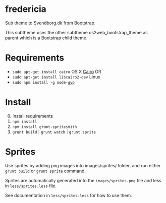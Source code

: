fredericia
===============

Sub theme to Svendborg.dk from Bootstrap.

This subtheme uses the other subtheme os2web_bootstrap_theme as parent which is
a Bootstrap child theme.

Requirements
============

- ``sudo apt-get install cairo`` OS X [Cairo](http://cairographics.org/download/)
OR
- ``sudo apt-get install libcairo2-dev`` Linux
- ``sudo npm install -g node-gyp``

Install
=======
0. Install requirements
1. ``npm install``
2. ``npm install grunt-spritesmith``
2. ``grunt build`` | ``grunt watch`` | ``grunt sprite``

Sprites
=======

Use sprites by adding png images into images/sprites/ folder, and run either
``grunt build`` or ``grunt sprite`` command.

Sprites are automatically generated into the ``images/sprites.png`` file and
less in ``less/sprites.less`` file.

See documentation in ``less/sprites.less`` for how to use them.